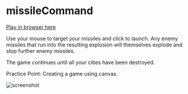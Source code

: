 # missileCommand

<a href="https://rawgit.com/stephenjukes/missileCommand/master/index.html">Play in browser here</a>

Use your mouse to target your missiles and click to launch. Any enemy missiles that run into the resulting explosion will themselves explode and stop further enemy missiles.

The game continues until all your cities have been destroyed.

Practice Point: Creating a game using canvas.

![screenshot](/images/missileCommand.png)
